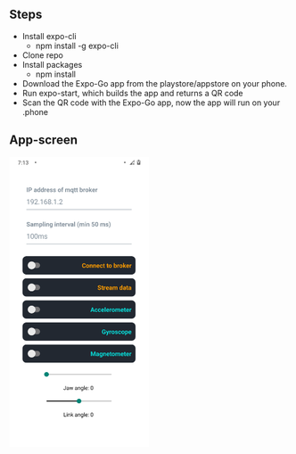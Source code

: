 ## Steps
* Install expo-cli
    * npm install -g expo-cli
* Clone repo
* Install packages  
    * npm install
* Download the Expo-Go app from the playstore/appstore on your phone.
* Run expo-start, which builds the app and returns a QR code
* Scan the QR code with the Expo-Go app, now the app will run on your .phone

## App-screen
<img src="./assets/app-screen.png" width=250>
